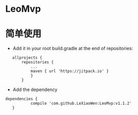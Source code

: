# LeoMvp
# 简单使用
- Add it in your root build.gradle at the end of repositories:
 ```
 	allprojects {
		repositories {
			...
			maven { url 'https://jitpack.io' }
			}
		}
 ```
 - Add the dependency
 
 ```
 dependencies {
	        compile 'com.github.LeXiaoWen:LeoMvp:v1.1.2'
	}
 ```
